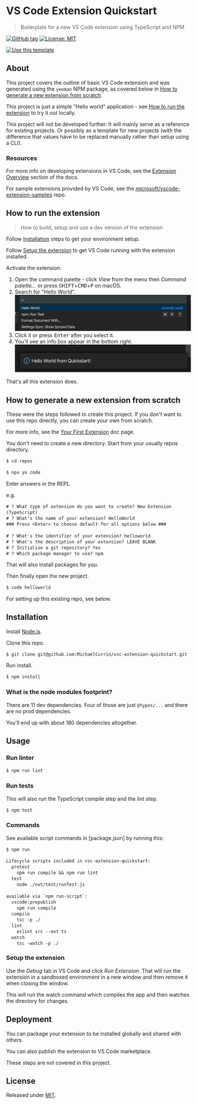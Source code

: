 # VS Code Extension Quickstart
> Boilerplate for a new VS Code extension using TypeScript and NPM

[![GitHub tag](https://img.shields.io/github/tag/MichaelCurrin/vsc-extension-quickstart)](https://github.com/MichaelCurrin/vsc-extension-quickstart/tags/?include_prereleases&sort=semver)
[![License: MIT](https://img.shields.io/badge/License-MIT-blue)](#license)

[![Use this template](https://img.shields.io/badge/Use_this_template-2ea44f?style=for-the-badge)](https://github.com/MichaelCurrin/vsc-extension-quickstart/generate)


## About

This project covers the outline of basic VS Code extension and was generated using the `yeoman` NPM package, as covered below in [How to generate a new extension from scratch](#how-to-generate-a-new-extension-from-scratch).

This project is just a simple "Hello world" application - see [How to run the extension](#how-to-run-the-extension) to try it out locally.

This project will not be developed further. It will mainly serve as a reference for existing projects. Or possibly as a template for new projects (with the difference that values have to be replaced manually rather than setup using a CLI).

### Resources

For more info on developing extensions in VS Code, see the [Extension Overview](https://code.visualstudio.com/api) section of the docs.

For sample extensions provided by VS Code, see the [microsoft/vscode-extension-samples](https://github.com/microsoft/vscode-extension-samples) repo.


## How to run the extension
> How to build, setup and use a dev version of the extension

Follow [Installation](#installation) steps to get your environment setup.

Follow [Setup the extension](#setup-the-extension) to get VS Code running with the extension installed.

Activate the extension.

1. Open the command palette - click _View_ from the menu then _Command palette..._ or press <kbd>SHIFT</kbd>+<kbd>CMD</kbd>+<kbd>P</kbd> on macOS.
1. Search for "Hello World".
    ![sample 1](/sample-1.png)
1. Click it or press <kbd>Enter</kbd> after you select it.
1. You'll see an info box appear in the bottom right.
    ![sample 2](/sample-2.png)

That's all this extension does.


## How to generate a new extension from scratch

These were the steps followed to create this project. If you don't want to use this repo directly, you can create your own from scratch.

For more info, see the [Your First Extension](https://code.visualstudio.com/api/get-started/your-first-extension) doc page.

You don't need to create a new directory. Start from your usually repos directory.

```sh
$ cd repos
```

```sh
$ npx yo code
```

Enter answers in the REPL.

e.g.

```
# ? What type of extension do you want to create? New Extension (TypeScript)
# ? What's the name of your extension? HelloWorld
### Press <Enter> to choose default for all options below ###

# ? What's the identifier of your extension? helloworld
# ? What's the description of your extension? LEAVE BLANK
# ? Initialize a git repository? Yes
# ? Which package manager to use? npm
```

That will also install packages for you.

Then finally open the new project.

```sh
$ code helloworld
```

For setting up this existing repo, see below.


## Installation

Install [Node.js](https://gist.github.com/MichaelCurrin/aa1fc56419a355972b96bce23f3bccba).

Clone this repo.

```sh
$ git clone git@github.com:MichaelCurrin/vsc-extension-quickstart.git
```

Run install.

```sh
$ npm install
```

### What is the node modules footprint?

There are 11 dev dependencies. Four of those are just `@types/...` and there are no prod dependencies.

You'll end up with about 180 dependencies altogether.


## Usage


### Run linter

```sh
$ npm run lint
```

### Run tests

This will also run the TypeScript compile step and the lint step.

```sh
$ npm test
```

### Commands

See available script commands in [package.json] by running this:

```sh
$ npm run
```
```
Lifecycle scripts included in vsc-extension-quickstart:
  pretest
    npm run compile && npm run lint
  test
    node ./out/test/runTest.js

available via `npm run-script`:
  vscode:prepublish
    npm run compile
  compile
    tsc -p ./
  lint
    eslint src --ext ts
  watch
    tsc -watch -p ./
```

### Setup the extension

Use the _Debug_ tab in VS Code and click _Run Extension_. That will run the extension in a sandboxed environment in a new window and then remove it when closing the window.

This will run the watch command which compiles the app and then watches the directory for changes.

## Deployment

You can package your extension to be installed globally and shared with others.

You can also publish the extension to VS Code marketplace.

These steps are not covered in this project.


## License

Released under [MIT](/LICENSE).
